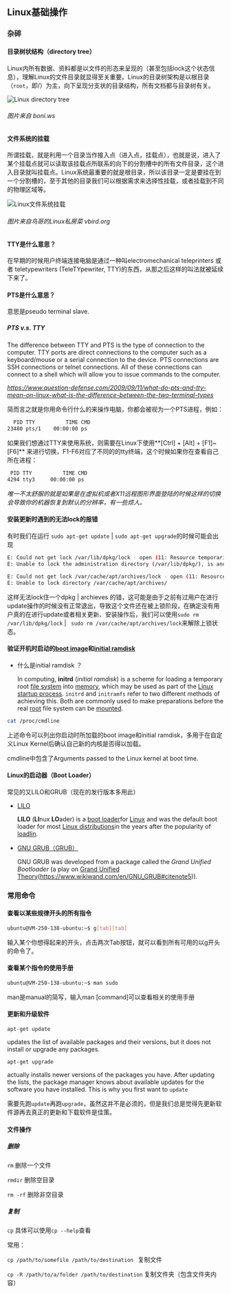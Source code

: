 ## Linux基础操作

### 杂碎

#### 目录树状结构（directory tree）

Linux内所有数据、资料都是以文件的形态来呈现的（甚至包括lock这个状态信息），理解Linux的文件目录就显得至关重要。Linux的目录树架构是以根目录（`root`，即/）为主，向下呈现分支状的目录结构，所有文档都与目录树有关。

![Linux directory tree](http://markdownnotebucket-1251801748.cossh.myqcloud.com/linux%2520learning/linux_file_system_tree.jpg)

###### *图片来自 boni.ws*



#### 文件系统的挂载

所谓挂载，就是利用一个目录当作接入点（进入点，挂载点），也就是说，进入了某个挂载点就可以读取该挂载点所联系的向下的分割槽中的所有文件目录，这个进入目录就叫挂载点。Linux系统最重要的就是根目录，所以该目录一定是要挂在到一个分割槽的，至于其他的目录我们可以根据需求来选择性挂载，或者挂载到不同的物理区域等。

![Linux文件系统挂载](http://markdownnotebucket-1251801748.cossh.myqcloud.com/linux%2520learning/Linux_file_sys_mount.png)

###### *图片来自鸟哥的Linux私房菜 vbird.org*



#### TTY是什么意思？

在早期的时候用户终端连接电脑是通过一种叫electromechanical teleprinters 或者 teletypewriters (TeleTYpewriter, TTY)的东西，从那之后这样的叫法就被延续下来了。

#### PTS是什么意思？

意思是pseudo terminal slave. 

##### PTS v.s. TTY

The difference between TTY and PTS is the type of connection to the computer. TTY ports are direct connections to the computer such as a keyboard/mouse or a serial connection to the device. PTS connections are SSH connections or telnet connections. All of these connections can connect to a shell which will allow you to issue commands to the computer.

*https://www.question-defense.com/2009/09/11/what-do-pts-and-tty-mean-on-linux-what-is-the-difference-between-the-two-terminal-types*

简而言之就是你用命令行什么的来操作电脑，你都会被视为一个PTS进程，例如：

```bash
  PID TTY          TIME CMD
23480 pts/1    00:00:00 ps
```

如果我们想通过TTY来使用系统，则需要在Linux下使用**[Ctrl] + [Alt] + [F1]~[F6]** 来进行切换，F1-F6对应了不同的的tty终端，这个时候如果你在查看自己所在进程：

```bash
 PID TTY          TIME CMD
4294 tty3     00:00:00 ps
```

*唯一不太舒服的就是如果是在虚拟机或者X11远程图形界面登陆的时候这样的切换会导致你的机器恢复到默认的分辨率，有一些烦人。*



#### 安装更新时遇到的无法lock的报错

有时我们在运行 `sudo apt-get update`  |  `sudo apt-get upgrade`的时候可能会出现

```bash
E: Could not get lock /var/lib/dpkg/lock - open (11: Resource temporarily unavailable) 
E: Unable to lock the administration directory (/var/lib/dpkg/), is another process using it?

E: Could not get lock /var/cache/apt/archives/lock - open (11: Resource temporarily unavailable)
E: Unable to lock directory /var/cache/apt/archives/
```

这样无法lock住一个dpkg | archieves 的错，这可能是由于之前有过用户在进行update操作的时候没有正常退出，导致这个文件还在被上锁阶段，在确定没有用户真的在进行update或者相关更新、安装操作后，我们可以使用`sudo rm /var/lib/dpkg/lock`  |  ` sudo rm /var/cache/apt/archives/lock`来解除上锁状态。



#### 验证开机时启动的[boot image](https://en.wikipedia.org/wiki/Boot_image)和[initial ramdisk](https://en.wikipedia.org/wiki/Initial_ramdisk)

- 什么是initial ramdisk ？

  In computing, **initrd** (*initial ramdisk*) is a scheme for loading a temporary root [file system](https://www.wikiwand.com/en/File_system) into [memory](https://www.wikiwand.com/en/Computer_memory), which may be used as part of the [Linux startup process](https://www.wikiwand.com/en/Linux_startup_process). `initrd` and `initramfs` refer to two different methods of achieving this. Both are commonly used to make preparations before the real [root](https://www.wikiwand.com/en/Root_directory) file system can be [mounted](https://www.wikiwand.com/en/Mount_(Unix)).

```bash
cat /proc/cmdline
```

上述命令可以列出你启动时所加载的boot image和initial ramdisk，多用于在自定义Linux Kernel后确认自己新的内核是否得以加载。

cmdline中包含了Arguments passed to the Linux kernel at boot time. 









#### Linux的启动器（Boot Loader）

常见的又LILO和GRUB（现在的发行版本多用此）

- [LILO](https://en.wikipedia.org/wiki/LILO_(boot_loader))

  **LILO** (**LI**nux **LO**ader) is a [boot loader](https://www.wikiwand.com/en/Boot_loader)for [Linux](https://www.wikiwand.com/en/Linux) and was the default boot loader for most [Linux distributions](https://www.wikiwand.com/en/Linux_distribution)in the years after the popularity of [loadlin](https://www.wikiwand.com/en/Loadlin).

- [GNU GRUB（GRUB）](https://en.wikipedia.org/wiki/GNU_GRUB)

  GNU GRUB was developed from a package called the *Grand Unified Bootloader* (a play on [Grand Unified Theory](https://www.wikiwand.com/en/Grand_Unified_Theory)(https://www.wikiwand.com/en/GNU_GRUB#citenote5)).




### 常用命令

#### 查看以某些规律开头的所有指令

```bash
ubuntu@VM-250-138-ubuntu:~$ g[tab][tab]
```

输入某个你想得起来的开头，点击两次Tab按钮，就可以看到所有可用的以g开头的命令了。



#### 查看某个指令的使用手册

```bash
ubuntu@VM-250-138-ubuntu:~$ man sudo
```

man是manual的简写，输入man [command]可以查看相关的使用手册



#### 更新和升级软件

`apt-get update`

updates the list of available packages and their versions, but it does not install or upgrade any packages.

`apt-get upgrade`

actually installs newer versions of the packages you have. After updating the lists, the package manager knows about available updates for the software you have installed. This is why you first want to `update`

需要先跑`update`再跑`upgrade`，虽然这并不是必须的，但是我们总是觉得先更新软件源再去真正的更新和下载软件是佳策。



#### 文件操作

##### 删除

`rm` 删除一个文件

`rmdir` 删除空目录

`rm -rf` 删除非空目录

##### 复制

`cp` 具体可以使用`cp --help`查看

常用：

`cp /path/to/somefile /path/to/destination ` 复制文件

`cp -R /path/to/a/folder /path/to/destination` 复制文件夹（包含文件夹内容） 







